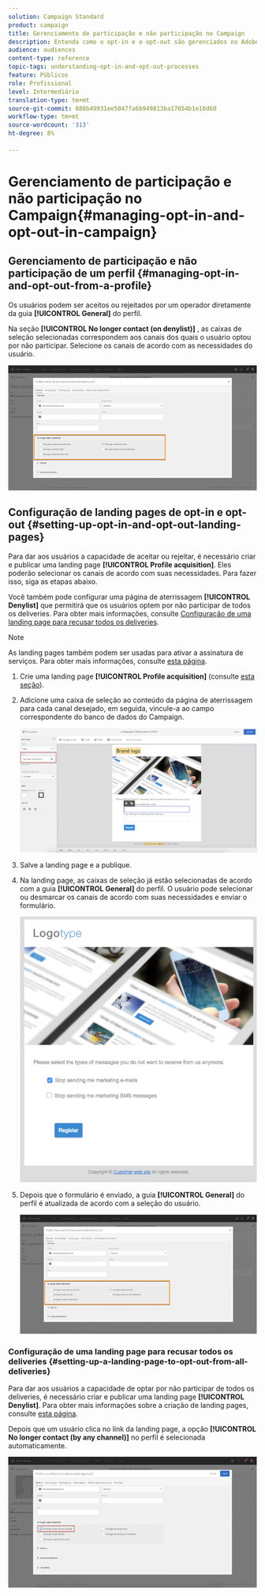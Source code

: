 ```yaml
---
solution: Campaign Standard
product: campaign
title: Gerenciamento de participação e não participação no Campaign
description: Entenda como o opt-in e o opt-out são gerenciados no Adobe Campaign.
audience: audiences
content-type: reference
topic-tags: understanding-opt-in-and-opt-out-processes
feature: Públicos
role: Profissional
level: Intermediário
translation-type: tm+mt
source-git-commit: 088b49931ee5047fa6b949813ba17654b1e10d60
workflow-type: tm+mt
source-wordcount: '313'
ht-degree: 8%

---
```



# Gerenciamento de participação e não participação no Campaign{#managing-opt-in-and-opt-out-in-campaign}

## Gerenciamento de participação e não participação de um perfil {#managing-opt-in-and-opt-out-from-a-profile}

Os usuários podem ser aceitos ou rejeitados por um operador diretamente da guia **[!UICONTROL General]** do perfil.

Na seção **[!UICONTROL No longer contact (on denylist)]** , as caixas de seleção selecionadas correspondem aos canais dos quais o usuário optou por não participar. Selecione os canais de acordo com as necessidades do usuário.

![](assets/optin_landingpage_3.png)

## Configuração de landing pages de opt-in e opt-out {#setting-up-opt-in-and-opt-out-landing-pages}

Para dar aos usuários a capacidade de aceitar ou rejeitar, é necessário criar e publicar uma landing page **[!UICONTROL Profile acquisition]**. Eles poderão selecionar os canais de acordo com suas necessidades. Para fazer isso, siga as etapas abaixo.

Você também pode configurar uma página de aterrissagem **[!UICONTROL Denylist]** que permitirá que os usuários optem por não participar de todos os deliveries. Para obter mais informações, consulte [Configuração de uma landing page para recusar todos os deliveries](#setting-up-a-landing-page-to-opt-out-from-all-deliveries).

>[!NOTE]
>
>As landing pages também podem ser usadas para ativar a assinatura de serviços. Para obter mais informações, consulte [esta página](../../channels/using/configuring-landing-page.md#linking-a-landing-page-to-a-service).

1. Crie uma landing page **[!UICONTROL Profile acquisition]** (consulte [esta seção](../../channels/using/getting-started-with-landing-pages.md)).
1. Adicione uma caixa de seleção ao conteúdo da página de aterrissagem para cada canal desejado, em seguida, vincule-a ao campo correspondente do banco de dados do Campaign.

   ![](assets/optin_landingpage_1.png)

1. Salve a landing page e a publique.
1. Na landing page, as caixas de seleção já estão selecionadas de acordo com a guia **[!UICONTROL General]** do perfil. O usuário pode selecionar ou desmarcar os canais de acordo com suas necessidades e enviar o formulário.

   ![](assets/optin_landingpage_2.png)

1. Depois que o formulário é enviado, a guia **[!UICONTROL General]** do perfil é atualizada de acordo com a seleção do usuário.

   ![](assets/optin_landingpage_3.png)

### Configuração de uma landing page para recusar todos os deliveries {#setting-up-a-landing-page-to-opt-out-from-all-deliveries}

Para dar aos usuários a capacidade de optar por não participar de todos os deliveries, é necessário criar e publicar uma landing page **[!UICONTROL Denylist]**. Para obter mais informações sobre a criação de landing pages, consulte [esta página](../../channels/using/getting-started-with-landing-pages.md).

Depois que um usuário clica no link da landing page, a opção **[!UICONTROL No longer contact (by any channel)]** no perfil é selecionada automaticamente.

![](assets/blocklisting_allchannels.png)


